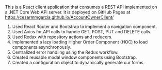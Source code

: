 
This is a React client application that consumes a REST API implemented on a .NET Core Web API server. It is deployed on GitHub Pages at 
https://cesarmmgarcia.github.io/AccountOwnerClient/ 
1. Used React Router and Bootstrap to implement a navigation component.
2. Used Axios for API calls to handle GET, POST, PUT and DELETE calls.
3. Used Redux with repository actions and reducers.
4. Implemented a lazy loading Higher Order Component (HOC) to load components asynchronously.
5. Centralized error handling using the Redux workflow.
6. Created reusable modal window components using Bootstrap.
7. Created a configuration object to dynamically generate our forms.

